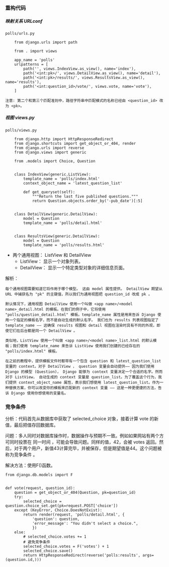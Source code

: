 ### 重构代码 ###
##### 映射关系 URLconf 

	polls/urls.py

		from django.urls import path
		
		from . import views
		
		app_name = 'polls'
		urlpatterns = [
		    path('', views.IndexView.as_view(), name='index'),
		    path('<int:pk>/', views.DetailView.as_view(), name='detail'),
		    path('<int:pk>/results/', views.ResultsView.as_view(), name='results'),
		    path('<int:question_id>/vote/', views.vote, name='vote'),
		]

	注意: 第二个和第三个匹配准则中，路径字符串中匹配模式的名称已经由 <question_id> 改为 <pk>。


##### 视图 views.py 

	polls/views.py
	
		from django.http import HttpResponseRedirect
		from django.shortcuts import get_object_or_404, render
		from django.urls import reverse
		from django.views import generic
		
		from .models import Choice, Question
		
		
		class IndexView(generic.ListView):
		    template_name = 'polls/index.html'
		    context_object_name = 'latest_question_list'
		
		    def get_queryset(self):
		        """Return the last five published questions."""
		        return Question.objects.order_by('-pub_date')[:5]
		
		
		class DetailView(generic.DetailView):
		    model = Question
		    template_name = 'polls/detail.html'
		
		
		class ResultsView(generic.DetailView):
		    model = Question
		    template_name = 'polls/results.html'


- 两个通用视图： ListView 和 DetailView
	- ListView： 显示一个对象列表。
	- DetailView： 显示一个特定类型对象的详细信息页面。

解析：
	
	每个通用视图需要知道它将作用于哪个模型。 这由 model 属性提供。 DetailView 期望从 URL 中捕获名为 "pk" 的主键值，所以我们为通用视图把 question_id 改成 pk 。
	
	默认情况下，通用视图 DetailView 使用一个叫做 <app name>/<model name>_detail.html 的模板。在我们的例子中，它将使用 "polls/question_detail.html" 模板。template_name 属性是用来告诉 Django 使用一个指定的模板名字，而不是自动生成的默认名字。 我们也为 results 列表视图指定了 template_name —— 这确保 results 视图和 detail 视图在渲染时具有不同的外观，即使它们在后台都是同一个 DetailView 。
	
	类似地，ListView 使用一个叫做 <app name>/<model name>_list.html 的默认模板；我们使用 template_name 来告诉 ListView 使用我们创建的已经存在的 "polls/index.html" 模板。
	
	在之前的教程中，提供模板文件时都带有一个包含 question 和 latest_question_list 变量的 context。对于 DetailView ， question 变量会自动提供—— 因为我们使用 Django 的模型 (Question)， Django 能够为 context 变量决定一个合适的名字。然而对于 ListView， 自动生成的 context 变量是 question_list。为了覆盖这个行为，我们提供 context_object_name 属性，表示我们想使用 latest_question_list。作为一种替换方案，你可以改变你的模板来匹配新的 context 变量 —— 这是一种更便捷的方法，告诉 Django 使用你想使用的变量名。

### 竞争条件 ###

分析：代码首先从数据库中获取了 selected_choice 对象，接着计算 vote 的新值，最后把值存回数据库。

问题：多人同时对数据库操作时，数据操作与预期不一致。例如如果网站有两个方可同时投票在 同一时间 ，可能会导致问题。同样的值，42，会被 votes 返回。然后，对于两个用户，新值43计算完毕，并被保存，但是期望值是44。这个问题被称为竞争条件 。

解决方法：使用F()函数。


	from django.db.models import F
	
	
	def vote(request, question_id):
	    question = get_object_or_404(Question, pk=question_id)
	    try:
	        selected_choice = question.choice_set.get(pk=request.POST['choice'])
	    except (KeyError, Choice.DoesNotExist):
	        return render(request, 'polls/detail.html', {
	            'question': question,
	            'error_message': "You didn't select a choice.",
	            })
	    else:
	        # selected_choice.votes += 1
	        # 避免竞争条件
	        selected_choice.votes = F('votes') + 1
	        selected_choice.save()
	        return HttpResponseRedirect(reverse('polls:results', args=(question.id,)))